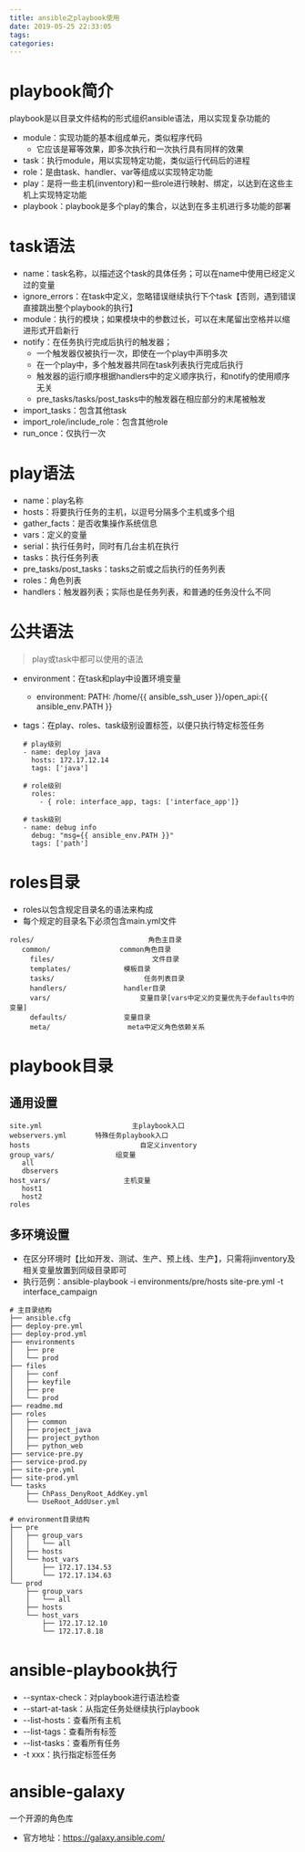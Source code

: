 ```yaml
---
title: ansible之playbook使用
date: 2019-05-25 22:33:05
tags:
categories:
---
```


# playbook简介
playbook是以目录文件结构的形式组织ansible语法，用以实现复杂功能的

* module：实现功能的基本组成单元，类似程序代码
    - 它应该是幂等效果，即多次执行和一次执行具有同样的效果
* task：执行module，用以实现特定功能，类似运行代码后的进程
* role：是由task、handler、var等组成以实现特定功能
* play：是将一些主机(inventory)和一些role进行映射、绑定，以达到在这些主机上实现特定功能
* playbook：playbook是多个play的集合，以达到在多主机进行多功能的部署

# task语法
* name：task名称，以描述这个task的具体任务；可以在name中使用已经定义过的变量
* ignore_errors：在task中定义，忽略错误继续执行下个task【否则，遇到错误直接跳出整个playbook的执行】
* module：执行的模块；如果模块中的参数过长，可以在末尾留出空格并以缩进形式开启新行
* notify：在任务执行完成后执行的触发器；
    - 一个触发器仅被执行一次，即使在一个play中声明多次
    - 在一个play中，多个触发器共同在task列表执行完成后执行
    - 触发器的运行顺序根据handlers中的定义顺序执行，和notify的使用顺序无关
    - pre_tasks/tasks/post_tasks中的触发器在相应部分的末尾被触发
* import_tasks：包含其他task
* import_role/include_role：包含其他role
* run_once：仅执行一次

# play语法
* name：play名称
* hosts：将要执行任务的主机，以逗号分隔多个主机或多个组
* gather_facts：是否收集操作系统信息
* vars：定义的变量
* serial：执行任务时，同时有几台主机在执行
* tasks：执行任务列表
* pre_tasks/post_tasks：tasks之前或之后执行的任务列表
* roles：角色列表
* handlers：触发器列表；实际也是任务列表，和普通的任务没什么不同

# 公共语法
>play或task中都可以使用的语法

* environment：在task和play中设置环境变量
    -   environment: PATH: /home/{{ ansible_ssh_user }}/open_api:{{ ansible_env.PATH }}
* tags：在play、roles、task级别设置标签，以便只执行特定标签任务

    ```
    # play级别
    - name: deploy java
      hosts: 172.17.12.14
      tags: ['java']

    # role级别
      roles:
        - { role: interface_app, tags: ['interface_app']}

    # task级别
    - name: debug info
      debug: "msg={{ ansible_env.PATH }}"
      tags: ['path']
    ```

# roles目录
* roles以包含规定目录名的语法来构成
* 每个规定的目录名下必须包含main.yml文件

```
roles/                            角色主目录
   common/                 common角色目录
     files/                        文件目录
     templates/             模板目录
     tasks/                      任务列表目录
     handlers/              handler目录
     vars/                      变量目录[vars中定义的变量优先于defaults中的变量]
     defaults/              变量目录
     meta/                   meta中定义角色依赖关系
```

# playbook目录
## 通用设置
```
site.yml                      主playbook入口
webservers.yml       特殊任务playbook入口
hosts                           自定义inventory
group_vars/               组变量
   all
   dbservers
host_vars/                  主机变量
   host1
   host2
roles
```
## 多环境设置
* 在区分环境时【比如开发、测试、生产、预上线、生产】，只需将jinventory及相关变量放置到同级目录即可
* 执行范例：ansible-playbook -i environments/pre/hosts site-pre.yml -t interface_campaign

```
# 主目录结构
├── ansible.cfg
├── deploy-pre.yml
├── deploy-prod.yml
├── environments
│   ├── pre
│   └── prod
├── files
│   ├── conf
│   ├── keyfile
│   ├── pre
│   └── prod
├── readme.md
├── roles
│   ├── common
│   ├── project_java
│   ├── project_python
│   ├── python_web
├── service-pre.py
├── service-prod.py
├── site-pre.yml
├── site-prod.yml
└── tasks
    ├── ChPass_DenyRoot_AddKey.yml
    └── UseRoot_AddUser.yml

# environment目录结构
├── pre
│   ├── group_vars
│   │   └── all
│   ├── hosts
│   └── host_vars
│       ├── 172.17.134.53
│       └── 172.17.134.63
└── prod
    ├── group_vars
    │   └── all
    ├── hosts
    └── host_vars
        ├── 172.17.12.10
        └── 172.17.8.18
```

# ansible-playbook执行
* --syntax-check：对playbook进行语法检查
* --start-at-task：从指定任务处继续执行playbook
* --list-hosts：查看所有主机
* --list-tags：查看所有标签
* --list-tasks：查看所有任务
* -t xxx：执行指定标签任务

# ansible-galaxy
一个开源的角色库

* 官方地址：<https://galaxy.ansible.com/>
 